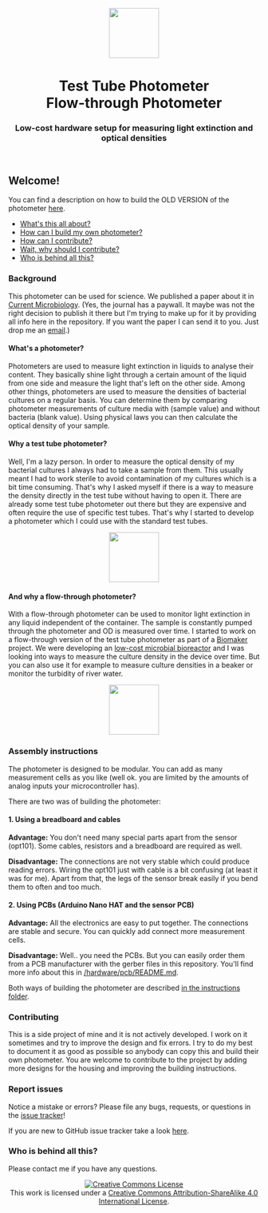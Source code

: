 <p align="center">
<img src="https://github.com/vektorious/test_tube_photometer/blob/master/pictures/tt_logo.png" width="100"/>
<h1 align="center">Test Tube Photometer <br>
Flow-through Photometer
</h1>
<h3 align="center">Low-cost hardware setup for measuring light extinction and optical densities</h3>
</p>
<br>

## Welcome!

You can find a description on how to build the OLD VERSION of the photometer [here](https://alexanderkutschera.com/2017/12/09/photometer-shopping-list.html).

- [What's this all about?](#background)
- [How can I build my own photometer?](#building-instructions)
- [How can I contribute?](#contributing)
- [Wait, why should I contribute?](#report-issues)
- [Who is behind all this?](#who-is-behind-all-this)

### Background

This photometer can be used for science. We published a paper about it in [Current Microbiology](https://link.springer.com/article/10.1007/s00284-017-1370-3). (Yes, the journal has a paywall. It maybe was not the right decision to publish it there but I'm trying to make up for it by providing all info here in the repository. If you want the paper I can send it to you. Just drop me an [email](mailto:alexander.kutschera@gmail.com).)

#### What's a photometer?
Photometers are used to measure light extinction in liquids to analyse their content. They basically shine light through a certain amount of the liquid from one side and measure the light that's left on the other side. Among other things, photometers are used to measure the densities of bacterial cultures on a regular basis. You can determine them by comparing photometer measurements of culture media with (sample value) and without bacteria (blank value). Using physical laws you can then calculate the optical density of your sample.

#### Why a test tube photometer?
Well, I'm a lazy person. In order to measure the optical density of my bacterial cultures I always had to take a sample from them. This usually meant I had to work sterile to avoid contamination of my cultures which is a bit time consuming. That's why I asked myself if there is a way to measure the density directly in the test tube without having to open it. There are already some test tube photometer out there but they are expensive and often require the use of specific test tubes. That's why I started to develop a photometer which I could use with the standard test tubes.

<p align="center">
<img src="https://github.com/vektorious/test_tube_photometer/blob/master/pictures/tt_photometer.png" height="100"/>

#### And why a flow-through photometer?
With a flow-through photometer can be used to monitor light extinction in any liquid independent of the container. The sample is constantly pumped through the photometer and OD is measured over time. I started to work on a flow-through version of the test tube photometer as part of a [Biomaker](https://www.biomaker.org/) project. We were developing an [low-cost microbial bioreactor](https://www.hackster.io/open-bioeconomy-lab/microbial-bioreactor-d7f61b) and I was looking into ways to measure the culture density in the device over time. But you can also use it for example to measure culture densities in a beaker or monitor the turbidity of river water.

<p align="center">
<img src="https://github.com/vektorious/test_tube_photometer/blob/master/pictures/flow_through.png" height="100"/>

### Assembly instructions

The photometer is designed to be modular. You can add as many measurement cells as you like (well ok. you are limited by the amounts of analog inputs your microcontroller has).

There are two was of building the photometer:

#### 1. Using a breadboard and cables

**Advantage:**
You don't need many special parts apart from the sensor (opt101). Some cables, resistors and a breadboard are required as well.

**Disadvantage:**
The connections are not very stable which could produce reading errors. Wiring the opt101 just with cable is a bit confusing (at least it was for me). Apart from that, the legs of the sensor break easily if you bend them to often and too much.

#### 2. Using PCBs (Arduino Nano HAT and the sensor PCB)

**Advantage:**
All the electronics are easy to put together. The connections are stable and secure. You can quickly add connect more measurement cells.

**Disadvantage:**
Well.. you need the PCBs. But you can easily order them from a PCB manufacturer with the gerber files in this repository. You'll find more info about this in [/hardware/pcb/README.md](https://github.com/vektorious/test_tube_photometer/tree/master/hardware).

Both ways of building the photometer are described [in the instructions folder](https://github.com/vektorious/test_tube_photometer/tree/master/instructions).

### Contributing

This is a side project of mine and it is not actively developed. I work on it sometimes and try to improve the design and fix errors. I try to do my best to document it as good as possible so anybody can copy this and build their own photometer. You are welcome to contribute to the project by adding more designs for the housing and improving the building instructions.

### Report issues

Notice a mistake or errors? Please file any bugs, requests, or questions in the [issue tracker](https://github.com/vektorious/test_tube_photometer/issues)!

If you are new to GitHub issue tracker take a look [here](https://guides.github.com/features/issues/).

### Who is behind all this?

Please contact me if you have any questions.

<p align="center">
<a rel="license" href="http://creativecommons.org/licenses/by-sa/4.0/"><img alt="Creative Commons License" style="border-width:0" src="https://i.creativecommons.org/l/by-sa/4.0/88x31.png" /></a> </br>This work is licensed under a <a rel="license" href="http://creativecommons.org/licenses/by-sa/4.0/">Creative Commons Attribution-ShareAlike 4.0 International License</a>.
</p>
